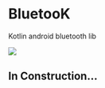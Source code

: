 # BluetooK
Kotlin android bluetooth lib

[![](https://jitpack.io/v/gabrielpbrollo/BluetooK.svg)](https://jitpack.io/#gabrielpbrollo/BluetooK)

## In Construction...
